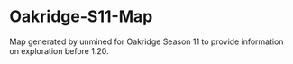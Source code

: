 # Oakridge-S11-Map
Map generated by unmined for Oakridge Season 11 to provide information on exploration before 1.20. 
